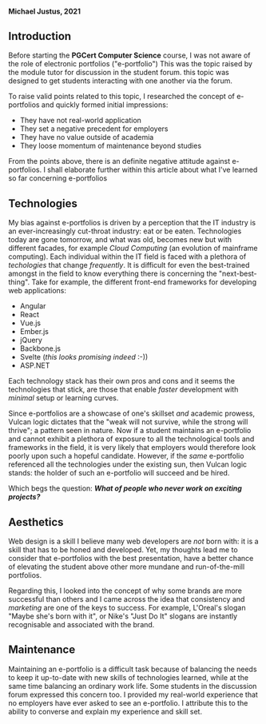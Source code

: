 #### Michael Justus, 2021

## Introduction 

Before starting the **PGCert Computer Science** course, I was not aware of the role of electronic portfolios ("e-portfolio")
This was the topic raised by the module tutor for discussion in the student forum. this topic was designed to get students interacting 
with one another via the forum.

To raise valid points related to this topic, I researched the concept of e-portfolios and quickly formed initial impressions:
  
  - They have not real-world application
  - They set a negative precedent for employers
  - They have no value outside of academia
  - They loose momentum of maintenance beyond studies

From the points above, there is an definite negative attitude against e-portfolios. I shall elaborate further within this article 
about what I've learned so far concerning e-portfolios 

## Technologies 

My bias against e-portfolios is driven by a perception that the IT industry is an ever-increasingly cut-throat industry: eat or be eaten. 
Technologies today are gone tomorrow, and what was old, becomes new but with different facades, for example _Cloud Computing_ (an evolution of mainframe computing). Each individual within the IT field is faced with a plethora of _techologies_ that change _frequently_. It is difficult for even the best-trained amongst in the field to know everything there is concerning the "next-best-thing". Take for example, the different 
front-end frameworks for developing web applications:

  - Angular
  - React
  - Vue.js
  - Ember.js
  - jQuery
  - Backbone.js
  - Svelte (_this looks promising indeed_ :-))
  - ASP.NET

Each technology stack has their own pros and cons and it seems the technologies that stick, are those that enable _faster_ development
with _minimal_ setup or learning curves. 

Since e-portfolios are a showcase of one's skillset *and* academic prowess, Vulcan logic dictates that the "weak will not survive, while the strong will thrive"; a pattern seen in nature. Now if a student maintains an e-portfolio and cannot exhibit a plethora of exposure to all the technological
tools and frameworks in the field, it is very likely that employers would therefore look poorly upon such a hopeful candidate. However, 
if the _same_ e-portfolio referenced all the technologies under the existing sun, then Vulcan logic stands: the holder of such an e-portfolio will
succeed and be hired.

 Which begs the question: __*What of people who never work on exciting projects?*__


## Aesthetics

Web design is a skill I believe many web developers are _not_ born with: it is a skill that has to be honed and developed. Yet, my thoughts lead me
to consider that e-portfolios with the best presentation, have a better chance of elevating the student above other more mundane and run-of-the-mill
portfolios. 

Regarding this, I looked into the concept of why some brands are more successful than others and I came across the idea that 
consistency and _marketing_ are one of the keys to success. For example, L'Oreal's slogan "Maybe she's born with it", or Nike's "Just Do It" slogans
are instantly recognisable and associated with the brand.

## Maintenance

Maintaining an e-portfolio is a difficult task because of balancing the needs to keep it up-to-date with new skills of technologies learned, while
at the same time balancing an ordinary work life. Some students in the discussion forum expressed this concern too. I provided my real-world 
experience that no employers have ever asked to see an e-portfolio. I attribute this to the ability to converse and explain my experience and 
skill set.

